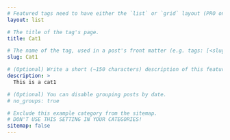 ```yaml
---
# Featured tags need to have either the `list` or `grid` layout (PRO only).
layout: list

# The title of the tag's page.
title: Cat1

# The name of the tag, used in a post's front matter (e.g. tags: [<slug>]).
slug: Cat1

# (Optional) Write a short (~150 characters) description of this featured tag.
description: >
  This is a cat1

# (Optional) You can disable grouping posts by date.
# no_groups: true

# Exclude this example category from the sitemap.
# DON'T USE THIS SETTING IN YOUR CATEGORIES!
sitemap: false
---
```

